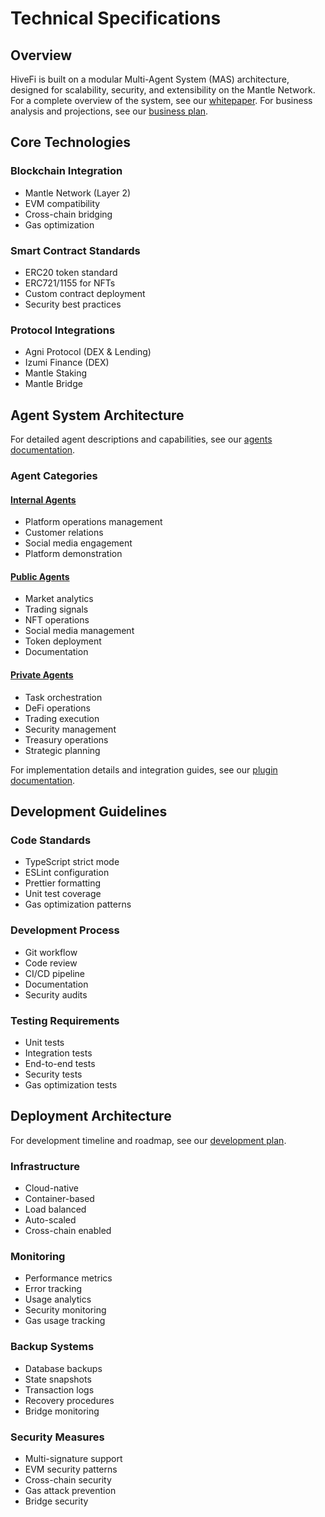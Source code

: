 # Technical Specifications

## Overview

HiveFi is built on a modular Multi-Agent System (MAS) architecture, designed for scalability, security, and extensibility on the Mantle Network. For a complete overview of the system, see our [whitepaper](whitepaper.md). For business analysis and projections, see our [business plan](business-plan.md).

## Core Technologies

### Blockchain Integration
- Mantle Network (Layer 2)
- EVM compatibility
- Cross-chain bridging
- Gas optimization

### Smart Contract Standards
- ERC20 token standard
- ERC721/1155 for NFTs
- Custom contract deployment
- Security best practices

### Protocol Integrations
- Agni Protocol (DEX & Lending)
- Izumi Finance (DEX)
- Mantle Staking
- Mantle Bridge

## Agent System Architecture

For detailed agent descriptions and capabilities, see our [agents documentation](agents.md).

### Agent Categories

#### [Internal Agents](agents.md#internal-agents-platform-operations)
- Platform operations management
- Customer relations
- Social media engagement
- Platform demonstration

#### [Public Agents](agents.md#public-agents-shared-services)
- Market analytics
- Trading signals
- NFT operations
- Social media management
- Token deployment
- Documentation

#### [Private Agents](agents.md#private-agents-custom-deployments)
- Task orchestration
- DeFi operations
- Trading execution
- Security management
- Treasury operations
- Strategic planning

For implementation details and integration guides, see our [plugin documentation](docs/plugin-hivefi.md).

## Development Guidelines

### Code Standards
- TypeScript strict mode
- ESLint configuration
- Prettier formatting
- Unit test coverage
- Gas optimization patterns

### Development Process
- Git workflow
- Code review
- CI/CD pipeline
- Documentation
- Security audits

### Testing Requirements
- Unit tests
- Integration tests
- End-to-end tests
- Security tests
- Gas optimization tests

## Deployment Architecture

For development timeline and roadmap, see our [development plan](plan.md).

### Infrastructure
- Cloud-native
- Container-based
- Load balanced
- Auto-scaled
- Cross-chain enabled

### Monitoring
- Performance metrics
- Error tracking
- Usage analytics
- Security monitoring
- Gas usage tracking

### Backup Systems
- Database backups
- State snapshots
- Transaction logs
- Recovery procedures
- Bridge monitoring

### Security Measures
- Multi-signature support
- EVM security patterns
- Cross-chain security
- Gas attack prevention
- Bridge security
